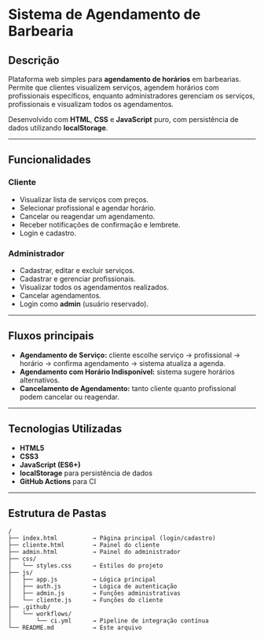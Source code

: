 # Sistema de Agendamento de Barbearia

##  Descrição

Plataforma web simples para **agendamento de horários** em barbearias.  
Permite que clientes visualizem serviços, agendem horários com profissionais específicos, enquanto administradores gerenciam os serviços, profissionais e visualizam todos os agendamentos.

Desenvolvido com **HTML**, **CSS** e **JavaScript** puro, com persistência de dados utilizando **localStorage**.  

---

## Funcionalidades

###  Cliente
- Visualizar lista de serviços com preços.
- Selecionar profissional e agendar horário.
- Cancelar ou reagendar um agendamento.
- Receber notificações de confirmação e lembrete.
- Login e cadastro.

###  Administrador
- Cadastrar, editar e excluir serviços.
- Cadastrar e gerenciar profissionais.
- Visualizar todos os agendamentos realizados.
- Cancelar agendamentos.
- Login como **admin** (usuário reservado).

---

##  Fluxos principais

- **Agendamento de Serviço:** cliente escolhe serviço → profissional → horário → confirma agendamento → sistema atualiza a agenda.
- **Agendamento com Horário Indisponível:** sistema sugere horários alternativos.
- **Cancelamento de Agendamento:** tanto cliente quanto profissional podem cancelar ou reagendar.

---

##  Tecnologias Utilizadas

- **HTML5**  
- **CSS3**  
- **JavaScript (ES6+)**  
- **localStorage** para persistência de dados  
- **GitHub Actions** para CI  

---

##  Estrutura de Pastas

```plaintext
/
├── index.html          → Página principal (login/cadastro)
├── cliente.html        → Painel do cliente
├── admin.html          → Painel do administrador
├── css/
│   └── styles.css      → Estilos do projeto
├── js/
│   ├── app.js          → Lógica principal
│   ├── auth.js         → Lógica de autenticação
│   ├── admin.js        → Funções administrativas
│   └── cliente.js      → Funções do cliente
├── .github/
│   └── workflows/
│       └── ci.yml      → Pipeline de integração contínua
└── README.md           → Este arquivo
